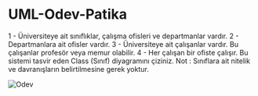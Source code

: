 
# UML-Odev-Patika
1 - Üniversiteye ait sınıflıklar, çalışma ofisleri ve departmanlar vardır.  2 - Departmanlara ait ofisler vardır.  3 - Üniversiteye ait çalışanlar vardır. Bu çalışanlar profesör veya memur olabilir.  4 - Her çalışan bir ofiste çalışır.  Bu sistemi tasvir eden Class (Sınıf) diyagramını çiziniz.  Not : Sınıflara ait nitelik ve davranışların belirtilmesine gerek yoktur.

![Odev](https://user-images.githubusercontent.com/19384752/156440806-1257f827-14d6-4305-8a65-2821560613a5.jpg)
